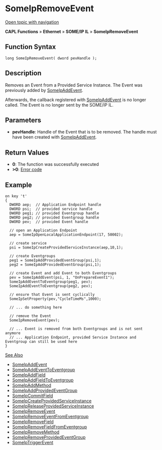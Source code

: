 # SomeIpRemoveEvent

[Open topic with navigation](../../../../../../CANoeDEFamily.htm#Topics/CAPLFunctions/IP/SOMEIPIL/Functions/CAPLfunctionSomeIpRemoveEvent.md)

**CAPL Functions** » **Ethernet** » **SOME/IP IL** » **SomeIpRemoveEvent**

## Function Syntax

```plaintext
long SomeIpRemoveEvent( dword pevHandle );
```

## Description

Removes an Event from a Provided Service Instance. The Event was previously added by [SomeIpAddEvent](CAPLfunctionSomeIpAddEvent.md).

Afterwards, the callback registered with [SomeIpAddEvent](CAPLfunctionSomeIpAddEvent.md) is no longer called. The Event is no longer sent by the SOME/IP IL.

## Parameters

- **pevHandle**: Handle of the Event that is to be removed. The handle must have been created with [SomeIpAddEvent](CAPLfunctionSomeIpAddEvent.md).

## Return Values

- **0**: The function was successfully executed
- **>0**: [Error code](../../CAPLfunctionsSOMEIPILErrorCodes.md)

## Example

```plaintext
on key 't'
{
  DWORD aep;  // Application Endpoint handle
  DWORD psi;  // provided service handle
  DWORD peg1; // provided Eventgroup handle
  DWORD peg2; // provided Eventgroup handle
  DWORD pev;  // provided Event handle

  // open an Application Endpoint
  aep = SomeIpOpenLocalApplicationEndpoint(17, 50002);

  // create service
  psi = SomeIpCreateProvidedServiceInstance(aep,10,1);

  // create Eventgroups
  peg1 = SomeIpAddProvidedEventGroup(psi,1);
  peg2 = SomeIpAddProvidedEventGroup(psi,1);

  // create Event and add Event to both Eventgroups
  pev = SomeIpAddEvent(psi, 1, "OnPrepareEvent1");
  SomeIpAddEventToEventgroup(peg1, pev);
  SomeIpAddEventToEventgroup(peg2, pev);

  // ensure that Event is sent cyclically
  SomeIpSetProperty(pev,"CycleTimeMs",1000);

  // ... do something here

  // remove the Event
  SomeIpRemoveEvent(pev);

  // ... Event is removed from both Eventgroups and is not sent anymore
  // ... Application Endpoint, provided Service Instance and Eventgroup can still be used here
}
```

[See Also](javascript:void(0);)

- [SomeIpAddEvent](CAPLfunctionSomeIpAddEvent.md#aanchor26478)
- [SomeIpAddEventToEventgroup](CAPLfunctionSomeIpAddEventToEventgroup.md#aanchor28752)
- [SomeIpAddField](CAPLfunctionSomeIpAddField.md#aanchor19206)
- [SomeIpAddFieldToEventgroup](CAPLfunctionSomeIpAddFieldToEventgroup.md#aanchor13758)
- [SomeIpAddMethod](CAPLfunctionSomeIpAddMethod.md#aanchor18130)
- [SomeIpAddProvidedEventGroup](CAPLfunctionSomeIpAddProvidedEventGroup.md#aanchor7027)
- [SomeIpCommitField](CAPLfunctionSomeIpCommitField.md#aanchor28811)
- [SomeIpCreateProvidedServiceInstance](CAPLfunctionSomeIpCreateProvidedServiceInstance.md#aanchor22704)
- [SomeIpReleaseProvidedServiceInstance](CAPLfunctionSomeIpReleaseProvidedServiceInstance.md#aanchor14904)
- [SomeIpRemoveEvent](#aanchor29702)
- [SomeIpRemoveEventFromEventgroup](CAPLfunctionSomeIpRemoveEventFromEventgroup.md#aanchor28297)
- [SomeIpRemoveField](CAPLfunctionSomeIpRemoveField.md#aanchor14135)
- [SomeIpRemoveFieldFromEventgroup](CAPLfunctionSomeIpRemoveFieldFromEventgroup.md#aanchor21774)
- [SomeIpRemoveMethod](CAPLfunctionSomeIpRemoveMethod.md#aanchor5943)
- [SomeIpRemoveProvidedEventGroup](CAPLfunctionSomeIpRemoveProvidedEventGroup.md#aanchor3761)
- [SomeIpTriggerEvent](CAPLfunctionSomeIpTriggerEvent.md#aanchor8579)
